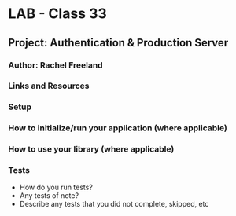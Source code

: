 # LAB - Class 33
## Project: Authentication & Production Server
### Author: Rachel Freeland
### Links and Resources
<!-- back-end server url (when applicable)
front-end application (when applicable) -->
### Setup
<!-- .env requirements (where applicable)
i.e.

PORT - Port Number
DATABASE_URL - URL to the running Postgres instance/db -->
### How to initialize/run your application (where applicable)
<!-- e.g. python main.py -->
### How to use your library (where applicable)
### Tests
* How do you run tests?
* Any tests of note?
* Describe any tests that you did not complete, skipped, etc